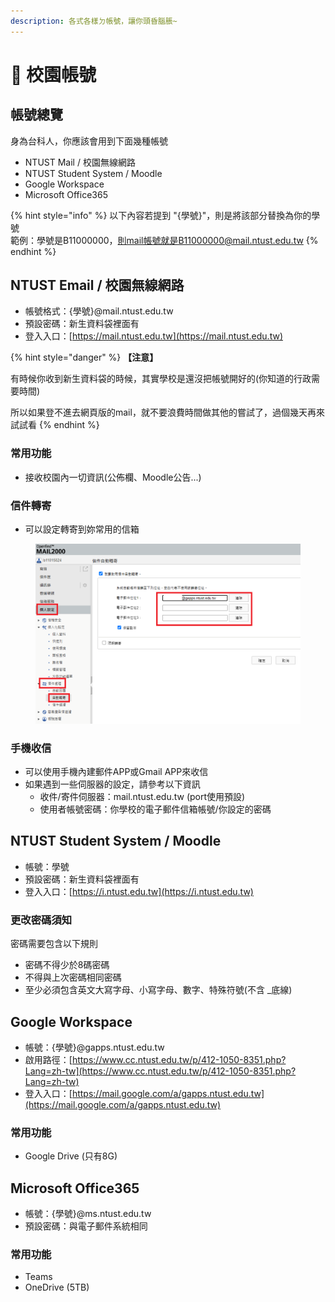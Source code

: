 ```yaml
---
description: 各式各樣ㄉ帳號，讓你頭昏腦脹~
---
```


# 🔑 校園帳號

## 帳號總覽

身為台科人，你應該會用到下面幾種帳號

* NTUST Mail / 校園無線網路
* NTUST Student System / Moodle
* Google Workspace&#x20;
* Microsoft Office365

{% hint style="info" %}
以下內容若提到 "{學號}"，則是將該部分替換為你的學號\
範例：學號是B11000000，則mail帳號就是B11000000@mail.ntust.edu.tw
{% endhint %}

## NTUST Email / 校園無線網路

* 帳號格式：{學號}@mail.ntust.edu.tw
* 預設密碼：新生資料袋裡面有
* 登入入口：[https://mail.ntust.edu.tw](https://mail.ntust.edu.tw)

{% hint style="danger" %}
**【注意】**

有時候你收到新生資料袋的時候，其實學校是還沒把帳號開好的(你知道的行政需要時間)

所以如果登不進去網頁版的mail，就不要浪費時間做其他的嘗試了，過個幾天再來試試看
{% endhint %}

### 常用功能

* 接收校園內一切資訊(公佈欄、Moodle公告...)

### 信件轉寄

* 可以設定轉寄到妳常用的信箱

<figure><img src=".gitbook/assets/image.png" alt="" width="563"><figcaption></figcaption></figure>

### 手機收信

* 可以使用手機內建郵件APP或Gmail APP來收信
* 如果遇到一些伺服器的設定，請參考以下資訊
  * 收件/寄件伺服器：mail.ntust.edu.tw (port使用預設)
  * 使用者帳號密碼：你學校的電子郵件信箱帳號/你設定的密碼

## NTUST Student System / Moodle

* 帳號：學號
* 預設密碼：新生資料袋裡面有
* 登入入口：[https://i.ntust.edu.tw](https://i.ntust.edu.tw)

### 更改密碼須知

密碼需要包含以下規則

* 密碼不得少於8碼密碼
* 不得與上次密碼相同密碼
* 至少必須包含英文大寫字母、小寫字母、數字、特殊符號(不含 \_底線)

## Google Workspace

* 帳號：{學號}@gapps.ntust.edu.tw
* 啟用路徑：[https://www.cc.ntust.edu.tw/p/412-1050-8351.php?Lang=zh-tw](https://www.cc.ntust.edu.tw/p/412-1050-8351.php?Lang=zh-tw)
* 登入入口：[https://mail.google.com/a/gapps.ntust.edu.tw](https://mail.google.com/a/gapps.ntust.edu.tw)

### 常用功能

* Google Drive (只有8G)

## Microsoft Office365

* 帳號：{學號}@ms.ntust.edu.tw
* 預設密碼：與電子郵件系統相同

### 常用功能

* Teams
* &#x20;OneDrive (5TB)



